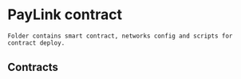 # PayLink contract

    Folder contains smart contract, networks config and scripts for contract deploy.

## Contracts  